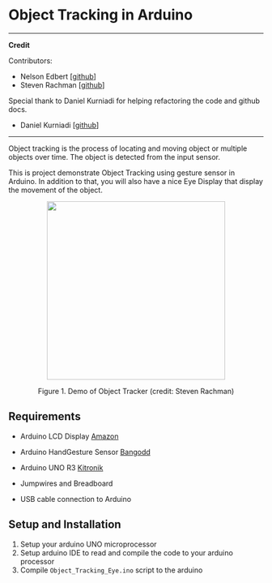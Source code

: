 # Object Tracking in Arduino

---
**Credit**

Contributors:
- Nelson Edbert [[github](https://github.com/NelsonEW)]
- Steven Rachman [[github]()]

Special thank to Daniel Kurniadi for helping refactoring the code and github docs.
- Daniel Kurniadi [[github](https://github.com/iqDF)]
---

Object tracking is the process of locating and moving object or multiple objects over time. The object is detected from
the input sensor.

This is project demonstrate Object Tracking using gesture sensor in Arduino. In addition to that, you will also have a nice
Eye Display that display the movement of the object.

<p align="center">
<img src="assets/demo.gif" height="352px">
</p>
<p align="center">Figure 1. Demo of Object Tracker (credit: Steven Rachman)</p>

## Requirements

- Arduino LCD Display [Amazon](https://www.amazon.com/MakerHawk-Arduino-Display-Module-SSD1283A/dp/B07GSL66HS)

- Arduino HandGesture Sensor [Bangodd](https://sea.banggood.com/GY-9960-3_3-APDS-9960-RGB-Infrared-IR-Gesture-Receiver-Sensor-Motion-Direction-Recognition-Module-p-1105530.html)

- Arduino UNO R3 [Kitronik](https://www.kitronik.co.uk/4622-arduino-uno-main-board-retail.html)

- Jumpwires and Breadboard

- USB cable connection to Arduino

## Setup and Installation

1. Setup your arduino UNO microprocessor
2. Setup arduino IDE to read and compile the code to your arduino processor
3. Compile `Object_Tracking_Eye.ino` script to the arduino
